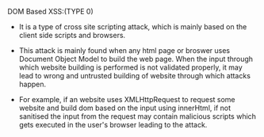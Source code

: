 DOM Based XSS:(TYPE 0)

- It is a type of cross site scripting attack, which is mainly based on the client side scripts and browsers.

- This attack is mainly found when any html page or broswer uses Document Object Model to build the web page. When the input through which website building is performed is not validated properly, it may lead to wrong and untrusted building of website through which attacks happen.

- For example, if an website uses XMLHttpRequest to request some website and build dom based on the input using innerHtml, if not sanitised the input from the request may contain malicious scripts which gets executed in the user's browser leading to the attack.
